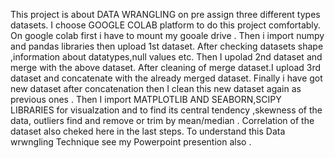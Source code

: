 This project is about DATA WRANGLING on pre assign three different types datasets.
I  choose GOOGLE COLAB platform to do this project comfortably.
On google colab first i have to mount my gooale drive .
Then i import numpy and pandas libraries then upload 1st dataset.
After checking datasets shape ,information about datatypes,null values etc.
Then I upolad 2nd dataset and merge with the above dataset.
After cleaning of merge dataset.I upload 3rd dataset and concatenate with the already merged dataset.
Finally i have got new dataset after concatenation then I clean this new dataset again as previous ones .
Then I import MATPLOTLIB AND SEABORN,SCIPY LIBRARIES for visualzation and to find its central tendency ,skewness of the data, outliers find and remove or trim by mean/median .
Correlation of the dataset also cheked here in the last steps.
To understand this Data wrwngling Technique see my Powerpoint presention also .
